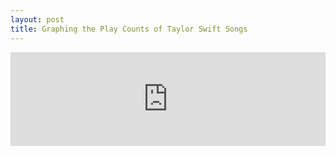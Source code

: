 ```yaml
---
layout: post
title: Graphing the Play Counts of Taylor Swift Songs
---
```


<iframe width="100%" height="auto" seamless frameborder="0" scrolling="no" src="https://docs.google.com/spreadsheets/d/1S4JEdeZxIiQ3s7K7bQ8EMhnjHsuf2XUJ7JxUAkp39pU/pubchart?oid=895169141&amp;format=interactive"></iframe>
